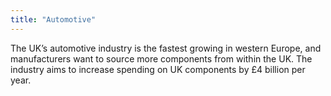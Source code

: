 ```yaml
---
title: "Automotive"
---
```

The UK’s automotive industry is the fastest growing in western Europe, and manufacturers want to source more components from within the UK. The industry aims to increase spending on UK components by £4 billion per year.
